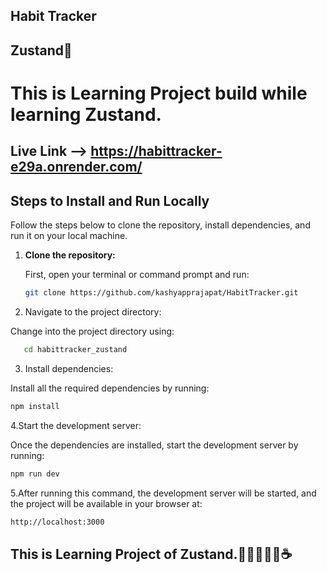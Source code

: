 ## Habit Tracker 
## Zustand🐼



# This is Learning Project build while learning Zustand.


## Live Link  --> https://habittracker-e29a.onrender.com/


## Steps to Install and Run Locally

Follow the steps below to clone the repository, install dependencies, and run it on your local machine.

1. **Clone the repository:**

   First, open your terminal or command prompt and run:

   ```bash
   git clone https://github.com/kashyapprajapat/HabitTracker.git

2. Navigate to the project directory:

Change into the project directory using:

   ```bash
      cd habittracker_zustand

   ```
3. Install dependencies:

Install all the required dependencies by running:

  ```bash
  npm install

  ```

4.Start the development server:

Once the dependencies are installed, start the development server by running:

  ```bash
  npm run dev

   ```
5.After running this command, the development server will be started, and the project will be available in your browser at:

  ```bash
  http://localhost:3000
   ```
 ## This is Learning Project of Zustand.🐼👨🏻‍💻🚀☕

